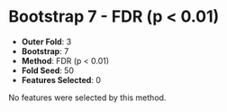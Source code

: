 # Bootstrap 7 - FDR (p < 0.01)

- **Outer Fold**: 3
- **Bootstrap**: 7
- **Method**: FDR (p < 0.01)
- **Fold Seed**: 50
- **Features Selected**: 0

No features were selected by this method.
